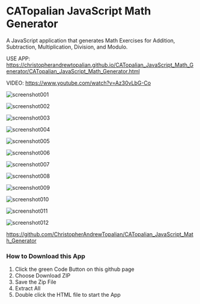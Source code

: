 # CATopalian JavaScript Math Generator
A JavaScript application that generates Math Exercises for Addition, Subtraction, Multiplication, Division, and Modulo.

USE APP: https://christopherandrewtopalian.github.io/CATopalian_JavaScript_Math_Generator/CATopalian_JavaScript_Math_Generator.html

VIDEO: https://www.youtube.com/watch?v=Az30vLbG-Co

![screenshot001](src/media/textures/screenshots/001.PNG)

![screenshot002](src/media/textures/screenshots/002.PNG)

![screenshot003](src/media/textures/screenshots/003.PNG)

![screenshot004](src/media/textures/screenshots/004.PNG)

![screenshot005](src/media/textures/screenshots/005.PNG)

![screenshot006](src/media/textures/screenshots/006.PNG)

![screenshot007](src/media/textures/screenshots/007.PNG)

![screenshot008](src/media/textures/screenshots/008.PNG)

![screenshot009](src/media/textures/screenshots/009.PNG)

![screenshot010](src/media/textures/screenshots/010.PNG)

![screenshot011](src/media/textures/screenshots/011.PNG)

![screenshot012](src/media/textures/screenshots/012.PNG)

https://github.com/ChristopherAndrewTopalian/CATopalian_JavaScript_Math_Generator

### How to Download this App
1. Click the green Code Button on this github page
2. Choose Download ZIP
3. Save the Zip File
4. Extract All
5. Double click the HTML file to start the App

